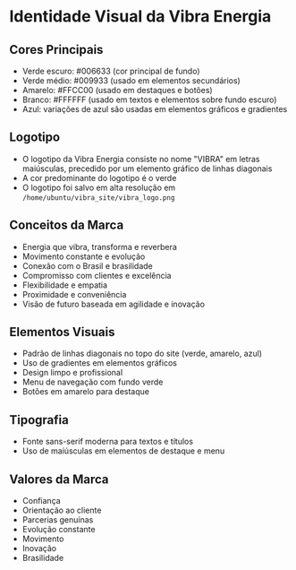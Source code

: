 # Identidade Visual da Vibra Energia

## Cores Principais
- Verde escuro: #006633 (cor principal de fundo)
- Verde médio: #009933 (usado em elementos secundários)
- Amarelo: #FFCC00 (usado em destaques e botões)
- Branco: #FFFFFF (usado em textos e elementos sobre fundo escuro)
- Azul: variações de azul são usadas em elementos gráficos e gradientes

## Logotipo
- O logotipo da Vibra Energia consiste no nome "VIBRA" em letras maiúsculas, precedido por um elemento gráfico de linhas diagonais
- A cor predominante do logotipo é o verde
- O logotipo foi salvo em alta resolução em `/home/ubuntu/vibra_site/vibra_logo.png`

## Conceitos da Marca
- Energia que vibra, transforma e reverbera
- Movimento constante e evolução
- Conexão com o Brasil e brasilidade
- Compromisso com clientes e excelência
- Flexibilidade e empatia
- Proximidade e conveniência
- Visão de futuro baseada em agilidade e inovação

## Elementos Visuais
- Padrão de linhas diagonais no topo do site (verde, amarelo, azul)
- Uso de gradientes em elementos gráficos
- Design limpo e profissional
- Menu de navegação com fundo verde
- Botões em amarelo para destaque

## Tipografia
- Fonte sans-serif moderna para textos e títulos
- Uso de maiúsculas em elementos de destaque e menu

## Valores da Marca
- Confiança
- Orientação ao cliente
- Parcerias genuínas
- Evolução constante
- Movimento
- Inovação
- Brasilidade

